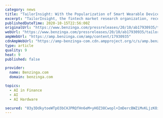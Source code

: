 ```yaml
---
category: news
title: "TailorInsight: With the Popularization of Smart Wearable Devices, Apple, Google, and WIMI Hologram's AR+AI Technology Develops Rapidly"
excerpt: "TailorInsight, the fintech market research organization, recently released a research report “With the Popularization of Smart Wearable Devices,"
publishedDateTime: 2020-10-15T22:56:00Z
originalUrl: "https://www.benzinga.com/pressreleases/20/10/ab17930935/tailorinsight-with-the-popularization-of-smart-wearable-devices-apple-google-and-wimi-holograms-a"
webUrl: "https://www.benzinga.com/pressreleases/20/10/ab17930935/tailorinsight-with-the-popularization-of-smart-wearable-devices-apple-google-and-wimi-holograms-a"
ampWebUrl: "https://amp.benzinga.com/amp/content/17930935"
cdnAmpWebUrl: "https://amp-benzinga-com.cdn.ampproject.org/c/s/amp.benzinga.com/amp/content/17930935"
type: article
quality: 9
heat: 9
published: false

provider:
  name: Benzinga.com
  domain: benzinga.com

topics:
  - AI in Finance
  - AI
  - AI Hardware

secured: "03y3DdkytoeWTpO3bCHJPRQfHn6eM+yHOZ38Cwopl+ImDercBWZiMvKLjzKOiqPQrb3gIuRLj2s0TuciyBwqGP4M6+dc4M11BEkvfGTQhyrdw+2eNaQUyOz9rwdctgLYiyBkRxX3Pl+/kxITsvRNzX6nHx8nzB3MEOM8bsLfZhl+kAqDiX7L66gmzKSz0qOPGj0/sEllqZtMerOFSE1Lf/kj4IBLw9o//NFtUVzdYdlgKeU/6WuZQ1NQIxa+muAVUOZJl5Ustg7quNC099o9obO5I2poiVqR8BgYbU0ZEmglSBx8Kx13eWpTECTcLgnX4tviIfn0z4LHR4gnWn7BZWKR66TBfm1dC8OgAvv14P8=;9lbiv3AuNuoZn/PLCD0yNQ=="
---
```


